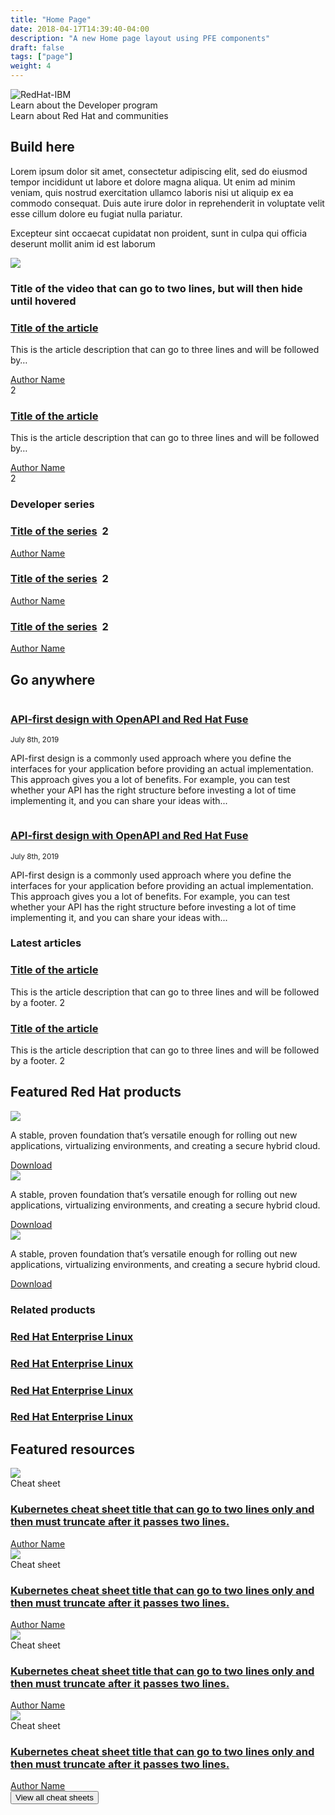 ```yaml
---
title: "Home Page"
date: 2018-04-17T14:39:40-04:00
description: "A new Home page layout using PFE components"
draft: false
tags: ["page"]
weight: 4
---
```


<main role="main">
  <div id="block-rhdp-content" data-block-plugin-id="system_main_block">
    <article role="article" about="/home/">
      <section>
        <div class="container">
          <div class="pf-l-grid">
            <div class="pf-l-grid__item pf-m-12-col">
              <img alt="RedHat-IBM" src="https://developers.redhat.com/sites/default/files/RedHat_IBM_logo%C2%AE_lockup_horiz_pos_color_RGB.png" class="pf-m-pb-2">
            </div>
          </div>
          <div class="pf-l-grid">
            <div class="pf-l-grid__item pf-m-6-col-on-md pf-m-offset-1-col-on-md">
              <a class="pf-c-button pf-m-link">Learn about the Developer program <i class="fas fa-caret-right"></i></a>
            </div>
            <div class="pf-l-grid__item pf-m-5-col-on-md">
              <a class="pf-c-button pf-m-link">Learn about Red Hat and communities <i class="fas fa-caret-right"></i></a>
            </div>
          </div>
        </div>
      </section>
      <section>
        <div class="container">
          <div class="pf-l-grid pf-m-gutter">
            <div class="pf-l-grid__item">
              <h2 class="pf-c-title pf-m-4xl pf-u-mb-md">
                Build here
              </h2>
            </div>
          </div>
          <div class="pf-l-grid pf-m-gutter">
            <div class="pf-l-grid__item pf-m-9-col-on-md">
              <div class="pf-l-grid pf-m-gutter">
                <div class="pf-l-grid__item pf-m-12-col">
                  <p>Lorem ipsum dolor sit amet, consectetur adipiscing elit, sed do eiusmod tempor incididunt ut labore et dolore magna aliqua. Ut enim ad minim veniam, quis nostrud exercitation ullamco laboris nisi ut aliquip ex ea commodo consequat. Duis aute irure dolor in reprehenderit in voluptate velit esse cillum dolore eu fugiat nulla pariatur.
                  </p>
                  <p>Excepteur sint occaecat cupidatat non proident, sunt in culpa qui officia deserunt mollit anim id est laborum</p>
                </div>
                <div class="pf-l-grid__item pf-m-12-col">
                  <div class="pf-l-grid pf-m-gutter">
                    <div class="pf-l-grid__item pf-m-4-col-on-md">
                      <div class="pf-c-card rhd-c-card rhd-m-full-height">
                        <div class="rhd-c-card__video">
                          <img src="https://images.pexels.com/photos/417173/pexels-photo-417173.jpeg?cs=srgb&dl=altitude-clouds-cold-417173.jpg&fm=jpg">
                        </div>
                        <div class="rhd-c-card-content">
                          <h3 class="rhd-c-card__title">
                            Title of the video that can go to two lines, but will then hide until hovered
                          </h3>
                        </div>
                      </div>
                    </div>
                    <div class="pf-l-grid__item pf-m-4-col-on-md">
                      <div class="pf-c-card rhd-c-card rhd-m-full-height">
                        <div class="rhd-c-card-content">
                          <h3 class="rhd-c-card__title"><a href="#" class="rhd-m-link">Title of the article</a></h3>
                          <p class="rhd-c-card__body ">This is the article description that can go to three lines and will be followed by…</p>
                          <div class="rhd-c-card__footer">
                            <div class="rhd-c-card__footer--author">
                              <a href="#" class="rhd-m-link">Author Name</a>
                            </div>
                            <div class="rhd-c-comment">
                              <i class="fas fa-comment"></i> 2
                            </div>
                          </div>
                        </div>
                      </div>
                    </div>
                    <div class="pf-l-grid__item pf-m-4-col-on-md">
                      <div class="pf-c-card rhd-c-card rhd-m-full-height">
                        <div class="rhd-c-card-content">
                          <h3 class="rhd-c-card__title"><a href="#" class="rhd-m-link">Title of the article</a></h3>
                          <p class="rhd-c-card__body ">This is the article description that can go to three lines and will be followed by…</p>
                          <div class="rhd-c-card__footer">
                            <div class="rhd-c-card__footer--author">
                              <a href="#" class="rhd-m-link">Author Name</a>
                            </div>
                            <div class="rhd-c-comment">
                              <i class="fas fa-comment"></i> 2
                            </div>
                          </div>
                        </div>
                      </div>
                    </div>
                  </div>
                </div>
              </div>
            </div>
            <div class="pf-l-grid__item pf-m-3-col-on-md">
              <h3 class="pf-c-title pf-m-2xl pf-u-mb-md">Developer series</h3>
              <div class="rhd-l-grid__list">
                <div class="pf-c-card rhd-c-card__list">
                  <div class="rhd-c-card-content">
                    <h3 class="rhd-c-card__title">
                      <a href="#" class="rhd-m-link">Title of the series</a>&nbsp;
                      <span class="rhd-m-list__comment">
                        <i class="fas fa-newspaper"></i> 2
                      </span>
                    </h3>
                    <div class="rhd-c-card__footer">
                      <div class="rhd-c-card__footer--author">
                        <a href="#" class="rhd-m-link">Author Name</a>
                      </div>
                    </div>
                  </div>
                </div>
                <div class="pf-c-card rhd-c-card__list">
                  <div class="rhd-c-card-content">
                    <h3 class="rhd-c-card__title">
                      <a href="#" class="rhd-m-link">Title of the series</a>&nbsp;
                      <span class="rhd-m-list__comment">
                        <i class="fas fa-newspaper"></i> 2
                      </span>
                    </h3>
                    <div class="rhd-c-card__footer">
                      <div class="rhd-c-card__footer--author">
                        <a href="#" class="rhd-m-link">Author Name</a>
                      </div>
                    </div>
                  </div>
                </div>
                <div class="pf-c-card rhd-c-card__list">
                  <div class="rhd-c-card-content">
                    <h3 class="rhd-c-card__title">
                      <a href="#" class="rhd-m-link">Title of the series</a>&nbsp;
                      <span class="rhd-m-list__comment">
                        <i class="fas fa-newspaper"></i> 2
                      </span>
                    </h3>
                    <div class="rhd-c-card__footer">
                      <div class="rhd-c-card__footer--author">
                        <a href="#" class="rhd-m-link">Author Name</a>
                      </div>
                    </div>
                  </div>
                </div>
              </div>
            </div>
          </div>
        </div>
      </section>
      <section class="pf-u-my-3xl">
        <div class="container">
          <div class="pf-l-grid pf-m-gutter">
            <div class="pf-l-grid__item">
              <h2 class="pf-c-title pf-m-4xl pf-u-mb-md">
                Go anywhere
              </h2>
            </div>
          </div>
          <div class="pf-l-grid pf-m-gutter">
            <div class="pf-l-grid__item pf-m-9-col-on-md">
              <div class="pf-l-grid">
                <div class="pf-l-grid__item pf-m-12-col">
                  <div class="pf-l-grid pf-m-gutter pf-u-pt-sm pf-u-pb-sm">
                    <div class="pf-l-grid__item pf-m-4-col-on-lg pf-m-5-col-on-md pf-m-6-col-on-sm pf-u-display-flex pf-u-justify-content-center pf-u-flex-direction-column">
                      <picture class="product-download-hero-aside">
                        <source media="(min-width: 480px)" srcset="https://images.pexels.com/photos/714258/pexels-photo-714258.jpeg?cs=srgb&dl=adventure-alpine-alps-714258.jpg">
                        <source media="(min-width: 768px)" srcset="https://images.pexels.com/photos/714258/pexels-photo-714258.jpeg?cs=srgb&dl=adventure-alpine-alps-714258.jpg">
                        <source media="(min-width: 1024px)" srcset="https://images.pexels.com/photos/714258/pexels-photo-714258.jpeg?cs=srgb&dl=adventure-alpine-alps-714258.jpg">
                        <img src="https://images.pexels.com/photos/714258/pexels-photo-714258.jpeg?cs=srgb&dl=adventure-alpine-alps-714258.jpg" alt="" class="">
                      </picture>
                    </div>
                    <div class="pf-l-grid__item pf-m-8-col-on-lg pf-m-7-col-on-md pf-m-6-col-on-sm pf-u-display-flex pf-u-flex-direction-column pf-c-content">
                      <div class="product-download-hero-header">
                        <h1 class="pf-c-title pf-m-lg pf-u-mb-0"><a href="#">API-first design with OpenAPI and Red Hat Fuse</a></h1>
                        <small class="pf-u-mb-sm">July 8th, 2019</small>
                      </div>
                      <div class="product-download-hero-body">
                        <p>API-first design is a commonly used approach where you define the interfaces for your application before providing an actual implementation. This approach gives you a lot of benefits. For example, you can test whether your API has the right structure before investing a lot of time implementing it, and you can share your ideas with...</p>
                      </div>
                    </div>
                  </div>
                </div>
                <div class="pf-l-grid__item pf-m-12-col">
                  <div class="pf-l-grid pf-m-gutter pf-u-pt-sm pf-u-pb-sm">
                    <div class="pf-l-grid__item pf-m-4-col-on-lg pf-m-5-col-on-md pf-m-6-col-on-sm pf-u-display-flex pf-u-justify-content-center pf-u-flex-direction-column">
                      <picture class="product-download-hero-aside">
                        <source media="(min-width: 480px)" srcset="https://images.pexels.com/photos/714258/pexels-photo-714258.jpeg?cs=srgb&dl=adventure-alpine-alps-714258.jpg">
                        <source media="(min-width: 768px)" srcset="https://images.pexels.com/photos/714258/pexels-photo-714258.jpeg?cs=srgb&dl=adventure-alpine-alps-714258.jpg">
                        <source media="(min-width: 1024px)" srcset="https://images.pexels.com/photos/714258/pexels-photo-714258.jpeg?cs=srgb&dl=adventure-alpine-alps-714258.jpg">
                        <img src="https://images.pexels.com/photos/714258/pexels-photo-714258.jpeg?cs=srgb&dl=adventure-alpine-alps-714258.jpg" alt="" class="">
                      </picture>
                    </div>
                    <div class="pf-l-grid__item pf-m-8-col-on-lg pf-m-7-col-on-md pf-m-6-col-on-sm pf-u-display-flex pf-u-flex-direction-column pf-c-content">
                      <div class="product-download-hero-header">
                        <h1 class="pf-c-title pf-m-lg pf-u-mb-0"><a href="#">API-first design with OpenAPI and Red Hat Fuse</a></h1>
                        <small class="pf-u-mb-sm">July 8th, 2019</small>
                      </div>
                      <div class="product-download-hero-body">
                        <p>API-first design is a commonly used approach where you define the interfaces for your application before providing an actual implementation. This approach gives you a lot of benefits. For example, you can test whether your API has the right structure before investing a lot of time implementing it, and you can share your ideas with...</p>
                      </div>
                    </div>
                  </div>
                </div>
              </div>
            </div>
            <div class="pf-l-grid__item pf-m-3-col-on-md">
              <h3 class="pf-c-title pf-m-2xl pf-u-mb-md">Latest articles</h3>
              <div class="rhd-l-grid__list">
                <div class="pf-c-card rhd-c-card__list">
                  <div class="rhd-c-card-content">
                    <h3 class="rhd-c-card__title"><a href="#" class="rhd-m-link">Title of the article</a></h3>
                    <p class="rhd-c-card__body ">This is the article description that can go to three lines and will be followed by a footer. <span class="rhd-m-list__comment"><i class="fas fa-comment"></i> 2</span></p>
                  </div>
                </div>
                <div class="pf-c-card rhd-c-card__list">
                  <div class="rhd-c-card-content">
                    <h3 class="rhd-c-card__title"><a href="#" class="rhd-m-link">Title of the article</a></h3>
                    <p class="rhd-c-card__body ">This is the article description that can go to three lines and will be followed by a footer. <span class="rhd-m-list__comment"><i class="fas fa-comment"></i> 2</span></p>
                  </div>
                </div>
              </div>
            </div>
          </div>
        </div>
      </section>
      <section class="pf-u-my-3xl">
        <div class="container">
          <div class="pf-l-grid pf-m-gutter">
            <div class="pf-l-grid__item">
              <h2 class="pf-c-title pf-m-4xl pf-u-mb-md">
                Featured Red Hat products
              </h2>
            </div>
          </div>
          <div class="pf-l-grid pf-m-gutter">
            <div class="pf-l-grid__item pf-m-9-col-on-md">
              <div class="pf-l-grid">
                <div class="pf-l-grid__item pf-m-12-col">
                  <div class="pf-l-grid pf-m-gutter">
                    <div class="pf-l-grid__item pf-m-4-col-on-md">
                      <div class="pf-c-card rhd-c-card">
                        <img src="https://developers.redhat.com/sites/default/files/styles/teaser/public/externals/fc954fdb2506fde810a74701776127e6.png?itok=y5At3nm0" class="rhd-c-card__image">
                        <div class="rhd-c-card-content">
                          <p class="rhd-c-card__body">A stable, proven foundation that’s versatile enough for rolling out new applications, virtualizing environments, and creating a secure hybrid cloud.</p>
                          <div class="rhd-c-card__footer">
                            <div class="rhd-c-card__footer--download">
                              <a href="#" class="rhd-m-link">Download <i class="fas fa-arrow-right"></i></a>
                            </div>
                          </div>
                        </div>
                      </div>
                    </div>
                    <div class="pf-l-grid__item pf-m-4-col-on-md">
                      <div class="pf-c-card rhd-c-card">
                        <img src="https://developers.redhat.com/sites/default/files/styles/teaser/public/externals/fc954fdb2506fde810a74701776127e6.png?itok=y5At3nm0" class="rhd-c-card__image">
                        <div class="rhd-c-card-content">
                          <p class="rhd-c-card__body">A stable, proven foundation that’s versatile enough for rolling out new applications, virtualizing environments, and creating a secure hybrid cloud.</p>
                          <div class="rhd-c-card__footer">
                            <div class="rhd-c-card__footer--download">
                              <a href="#" class="rhd-m-link">Download <i class="fas fa-arrow-right"></i></a>
                            </div>
                          </div>
                        </div>
                      </div>
                    </div>
                    <div class="pf-l-grid__item pf-m-4-col-on-md">
                      <div class="pf-c-card rhd-c-card">
                        <img src="https://developers.redhat.com/sites/default/files/styles/teaser/public/externals/fc954fdb2506fde810a74701776127e6.png?itok=y5At3nm0" class="rhd-c-card__image">
                        <div class="rhd-c-card-content">
                          <p class="rhd-c-card__body">A stable, proven foundation that’s versatile enough for rolling out new applications, virtualizing environments, and creating a secure hybrid cloud.</p>
                          <div class="rhd-c-card__footer">
                            <div class="rhd-c-card__footer--download">
                              <a href="#" class="rhd-m-link">Download <i class="fas fa-arrow-right"></i></a>
                            </div>
                          </div>
                        </div>
                      </div>
                    </div>
                  </div>
                </div>
              </div>
            </div>
            <div class="pf-l-grid__item pf-m-3-col-on-md">
              <h3 class="pf-c-title pf-m-2xl pf-u-mb-md">Related products</h3>
              <div class="rhd-l-grid__list">
                <div class="pf-c-card rhd-c-card__list">
                  <div class="rhd-c-card-content">
                    <h3 class="rhd-c-card__title"><a href="#" class="rhd-m-link">Red Hat Enterprise Linux</a></h3>
                  </div>
                </div>
                <div class="pf-c-card rhd-c-card__list">
                  <div class="rhd-c-card-content">
                    <h3 class="rhd-c-card__title"><a href="#" class="rhd-m-link">Red Hat Enterprise Linux</a></h3>
                  </div>
                </div>
                <div class="pf-c-card rhd-c-card__list">
                  <div class="rhd-c-card-content">
                    <h3 class="rhd-c-card__title"><a href="#" class="rhd-m-link">Red Hat Enterprise Linux</a></h3>
                  </div>
                </div>
                <div class="pf-c-card rhd-c-card__list">
                  <div class="rhd-c-card-content">
                    <h3 class="rhd-c-card__title"><a href="#" class="rhd-m-link">Red Hat Enterprise Linux</a></h3>
                  </div>
                </div>
              </div>
            </div>
          </div>
        </div>
      </section>
      <section class="pf-u-my-3xl">
        <div class="container">
          <div class="pf-l-grid pf-m-gutter">
            <div class="pf-l-grid__item">
              <h2 class="pf-c-title pf-m-4xl pf-u-mb-md">
                Featured resources
              </h2>
            </div>
          </div>
          <div class="pf-l-grid pf-m-gutter">
            <div class="pf-l-grid__item pf-m-12-col">
              <div class="pf-l-grid">
                <div class="pf-l-grid__item pf-m-12-col">
                  <div class="pf-l-grid pf-m-gutter">
                    <div class="pf-l-grid__item pf-m-3-col-on-md">
                      <div class="pf-c-card rhd-c-card">
                        <img src="https://images.pexels.com/photos/414171/pexels-photo-414171.jpeg?cs=srgb&amp;dl=adventure-calm-clouds-414171.jpg&amp;fm=jpg" class="rhd-c-card__image">
                        <div class="rhd-c-card__tag">
                          <i class="far fa-clone"></i> Cheat sheet
                        </div>
                        <div class="rhd-c-card-content">
                          <h3 class="rhd-c-card__title"><a href="#" class="rhd-m-link">Kubernetes cheat sheet title that can go to two lines only and then must truncate after it passes two lines.</a></h3>
                          <div class="rhd-c-card__footer">
                            <div class="rhd-c-card__footer--author">
                              <a href="#" class="rhd-m-link">Author Name</a>
                            </div>
                          </div>
                        </div>
                      </div>
                    </div>
                    <div class="pf-l-grid__item pf-m-3-col-on-md">
                      <div class="pf-c-card rhd-c-card">
                        <img src="https://images.pexels.com/photos/414171/pexels-photo-414171.jpeg?cs=srgb&amp;dl=adventure-calm-clouds-414171.jpg&amp;fm=jpg" class="rhd-c-card__image">
                        <div class="rhd-c-card__tag">
                          <i class="far fa-clone"></i> Cheat sheet
                        </div>
                        <div class="rhd-c-card-content">
                          <h3 class="rhd-c-card__title"><a href="#" class="rhd-m-link">Kubernetes cheat sheet title that can go to two lines only and then must truncate after it passes two lines.</a></h3>
                          <div class="rhd-c-card__footer">
                            <div class="rhd-c-card__footer--author">
                              <a href="#" class="rhd-m-link">Author Name</a>
                            </div>
                          </div>
                        </div>
                      </div>
                    </div>
                    <div class="pf-l-grid__item pf-m-3-col-on-md">
                      <div class="pf-c-card rhd-c-card">
                        <img src="https://images.pexels.com/photos/414171/pexels-photo-414171.jpeg?cs=srgb&amp;dl=adventure-calm-clouds-414171.jpg&amp;fm=jpg" class="rhd-c-card__image">
                        <div class="rhd-c-card__tag">
                          <i class="far fa-clone"></i> Cheat sheet
                        </div>
                        <div class="rhd-c-card-content">
                          <h3 class="rhd-c-card__title"><a href="#" class="rhd-m-link">Kubernetes cheat sheet title that can go to two lines only and then must truncate after it passes two lines.</a></h3>
                          <div class="rhd-c-card__footer">
                            <div class="rhd-c-card__footer--author">
                              <a href="#" class="rhd-m-link">Author Name</a>
                            </div>
                          </div>
                        </div>
                      </div>
                    </div>
                    <div class="pf-l-grid__item pf-m-3-col-on-md">
                      <div class="pf-c-card rhd-c-card">
                        <img src="https://images.pexels.com/photos/414171/pexels-photo-414171.jpeg?cs=srgb&amp;dl=adventure-calm-clouds-414171.jpg&amp;fm=jpg" class="rhd-c-card__image">
                        <div class="rhd-c-card__tag">
                          <i class="far fa-clone"></i> Cheat sheet
                        </div>
                        <div class="rhd-c-card-content">
                          <h3 class="rhd-c-card__title"><a href="#" class="rhd-m-link">Kubernetes cheat sheet title that can go to two lines only and then must truncate after it passes two lines.</a></h3>
                          <div class="rhd-c-card__footer">
                            <div class="rhd-c-card__footer--author">
                              <a href="#" class="rhd-m-link">Author Name</a>
                            </div>
                          </div>
                        </div>
                      </div>
                    </div>
                  </div>
                  <div class="pf-c-expandable pf-u-mt-sm">
                    <button type="button" class="pf-c-expandable__toggle" aria-expanded="false">
                      <i class="fas fa-angle-right pf-c-expandable__toggle-icon" aria-hidden="true"></i>
                      <span>View all cheat sheets</span>
                    </button>
                    <div class="pf-c-expandable__content" hidden>
                      This content is visible only when the component is expanded.
                    </div>
                  </div>
                </div>
              </div>
            </div>
          </div>
        </div>
      </section>
    </article>
  </div>
</main>
